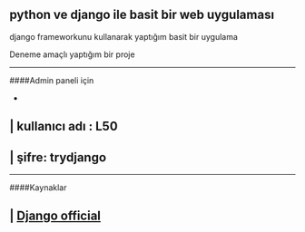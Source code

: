 ## python ve django ile basit bir web uygulaması 

django frameworkunu kullanarak yaptığım basit bir uygulama

Deneme amaçlı yaptığım bir proje

-------------------

####Admin paneli için

-
| kullanıcı adı : L50
---------

| şifre: trydjango
---------

-------------------

####Kaynaklar

| [Django official](https://docs.djangoproject.com/en/1.9/)
---------
